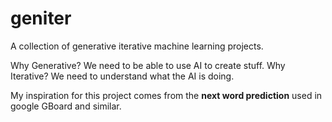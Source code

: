 # geniter
A collection of generative iterative machine learning projects.

Why Generative? We need to be able to use AI to create stuff.
Why Iterative? We need to understand what the AI is doing.

My inspiration for this project comes from the <b>next word prediction</b> used in google GBoard and similar.


  
  
